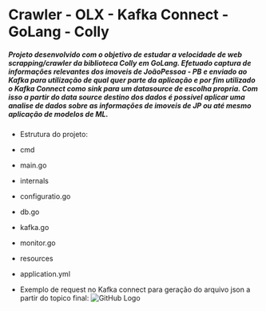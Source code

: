 # Crawler - OLX - Kafka Connect - GoLang - Colly

##### Projeto desenvolvido com o objetivo de estudar a velocidade de web scrapping/crawler da biblioteca Colly em GoLang. Efetuado captura de informações relevantes dos imoveis de JoãoPessoa - PB e enviado ao Kafka para utilização de qual quer parte da aplicação e por fim utilizado o Kafka Connect como sink para um datasource de escolha propria. Com isso a partir do data source destino dos dados é possivel aplicar uma analise de dados sobre as informações de imoveis de JP ou até mesmo aplicação de modelos de ML.


- Estrutura do projeto: 
- cmd 
- main.go 

- internals
- configuratio.go
- db.go      
- kafka.go
- monitor.go

- resources
- application.yml

- Exemplo de request no Kafka connect para geração do arquivo json a partir do topico final:
![GitHub Logo](https://i.ibb.co/H7s8LJm/postman.png)